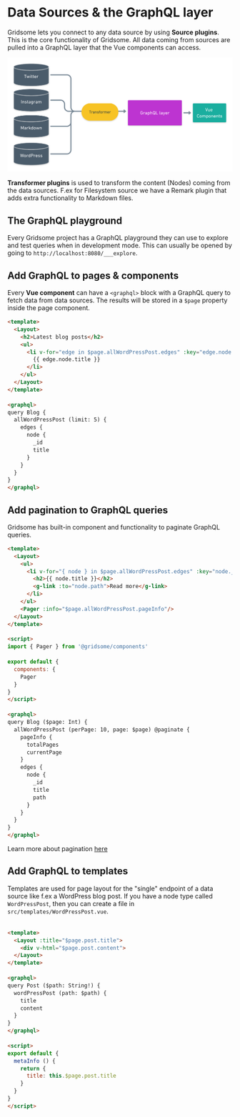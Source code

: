# Data Sources & the GraphQL layer

Gridsome lets you connect to any data source by using **Source plugins**. This is the core functionality of Gridsome. All data coming from sources are pulled into a GraphQL layer that the Vue components can access.

![Git workflow](./images/graphql.png)

**Transformer plugins** is used to transform the content (Nodes) coming from the data sources. F.ex for Filesystem source we have a Remark plugin that adds extra functionality to Markdown files.


## The GraphQL playground
Every Gridsome project has a GraphQL playground they can use to explore and test queries when in development mode. This can usually be opened by going to `http://localhost:8080/___explore`.


## Add GraphQL to pages & components

Every **Vue component** can have a `<graphql>` block with a GraphQL query
to fetch data from data sources. The results will be stored in a
`$page` property inside the page component.

```html
<template>
  <Layout>
    <h2>Latest blog posts</h2>
    <ul>
      <li v-for="edge in $page.allWordPressPost.edges" :key="edge.node._id">
        {{ edge.node.title }}
      </li>
    </ul>
  </Layout>
</template>

<graphql>
query Blog {
  allWordPressPost (limit: 5) {
    edges {
      node {
        _id
        title
      }
    }
  }
}
</graphql>
```


## Add pagination to GraphQL queries
Gridsome has built-in component and functionality to paginate GraphQL queries.


```html
<template>
  <Layout>
    <ul>
      <li v-for="{ node } in $page.allWordPressPost.edges" :key="node._id">
        <h2>{{ node.title }}</h2>
        <g-link :to="node.path">Read more</g-link>
      </li>
    </ul>
    <Pager :info="$page.allWordPressPost.pageInfo"/>
  </Layout>
</template>

<script>
import { Pager } from '@gridsome/components'

export default {
  components: {
    Pager
  }
}
</script>

<graphql>
query Blog ($page: Int) {
  allWordPressPost (perPage: 10, page: $page) @paginate {
    pageInfo {
      totalPages
      currentPage
    }
    edges {
      node {
        _id
        title
        path
      }
    }
  }
}
</graphql>
```
Learn more about pagination [here](/docs/pagination)


## Add GraphQL to templates

Templates are used for page layout for the "single" endpoint of a data source like f.ex a WordPress blog post. If you have a node type called `WordPressPost`, then you can create a file
in `src/templates/WordPressPost.vue`.

```html

<template>
  <Layout :title="$page.post.title">
    <div v-html="$page.post.content">
  </Layout>
</template>

<graphql>
query Post ($path: String!) {
  wordPressPost (path: $path) {
    title
    content
  }
}
</graphql>

<script>
export default {
  metaInfo () {
    return {
      title: this.$page.post.title
    }
  }
}
</script>
```



